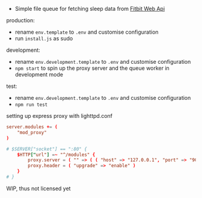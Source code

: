 
* Simple file queue for fetching sleep data from [Fitbit Web Api](https://dev.fitbit.com/build/reference/web-api)

production:

 * rename `env.template` to `.env` and customise configuration
 * run `install.js` as sudo

development:

 * rename `env.development.template` to `.env` and customise configuration
 * `npm start` to spin up the proxy server and the queue worker in development mode

test:

 * rename `env.development.template` to `.env` and customise configuration
 * `npm run test`

setting up express proxy with lighttpd.conf

```conf
server.modules += (
    "mod_proxy"
)

# $SERVER["socket"] == ":80" {
    $HTTP["url"] =~ "^/modules" {
        proxy.server = ( "" => ( ( "host" => "127.0.0.1", "port" => "9009" ) ) )
        proxy.header = ( "upgrade" => "enable" )
    }
# }
```

WIP, thus not licensed yet
